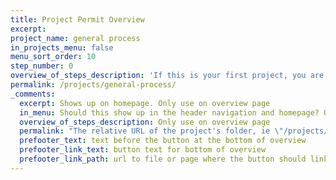 ```yaml
---
title: Project Permit Overview
excerpt:
project_name: general process
in_projects_menu: false
menu_sort_order: 10
step_number: 0
overview_of_steps_description: 'If this is your first project, you are new to Austin, or you need a refresher on the permitting process, you can use this guide as an introduction to permitting. For more detailed or project specific information, check to see if your project is featured in our Common Projects section.'
permalink: /projects/general-process/
_comments:
  excerpt: Shows up on homepage. Only use on overview page
  in_menu: Should this show up in the header navigation and homepage? Ony use on overview page
  overview_of_steps_description: Only use on overview page
  permalink: "The relative URL of the project's folder, ie \"/projects/project-folder/\". Only use on overview page"
  prefooter_text: text before the button at the bottom of overview
  prefooter_link_text: button text for bottom of overview
  prefooter_link_path: url to file or page where the button should link
---
```



